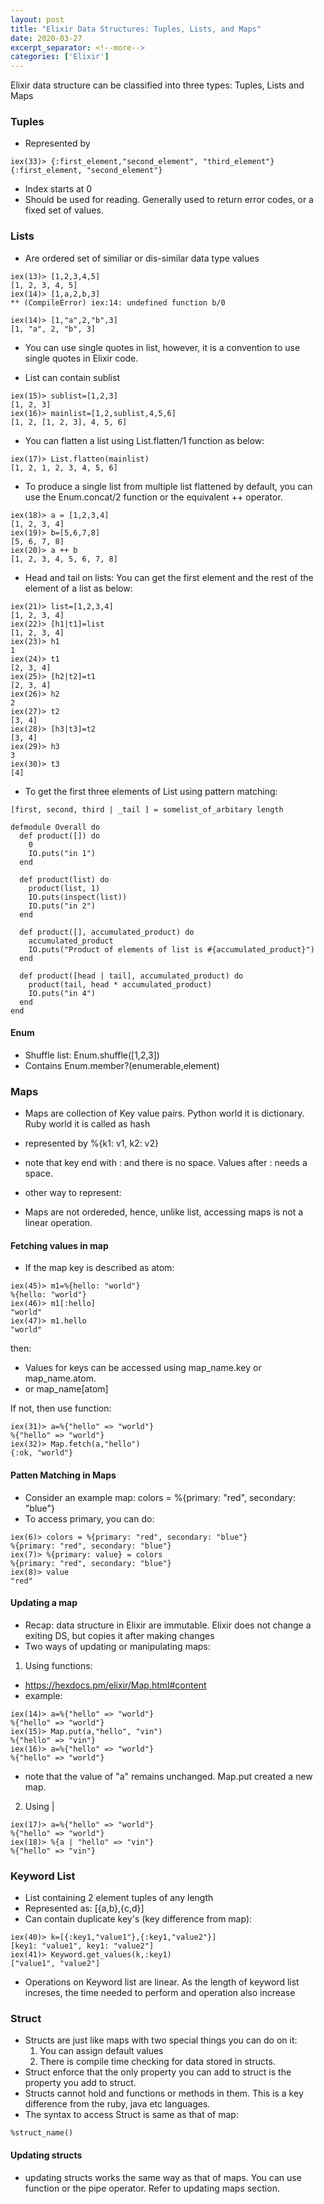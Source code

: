 ```yaml
---
layout: post
title: "Elixir Data Structures: Tuples, Lists, and Maps"
date: 2020-03-27
excerpt_separator: <!--more-->
categories: ['Elixir']
---
```


Elixir data structure can be classified into three types: Tuples, Lists and Maps

<!--more-->
### Tuples
- Represented by 
```aidl
iex(33)> {:first_element,"second_element", "third_element"}
{:first_element, "second_element"}
```
- Index starts at 0
- Should be used for reading. Generally used to return error codes, or a fixed set of values.

### Lists

- Are ordered set of similiar or dis-similar data type values
```
iex(13)> [1,2,3,4,5]
[1, 2, 3, 4, 5]
iex(14)> [1,a,2,b,3]
** (CompileError) iex:14: undefined function b/0

iex(14)> [1,"a",2,"b",3]
[1, "a", 2, "b", 3]
```
- You can use single quotes in list, however, it is a convention to use single quotes in Elixir code.

- List can contain sublist
```
iex(15)> sublist=[1,2,3]
[1, 2, 3]
iex(16)> mainlist=[1,2,sublist,4,5,6]
[1, 2, [1, 2, 3], 4, 5, 6]
```
- You can flatten a list using List.flatten/1 function as below:
```
iex(17)> List.flatten(mainlist)
[1, 2, 1, 2, 3, 4, 5, 6]
```

- To produce a single list from multiple list flattened by default, you can use the Enum.concat/2 function or the equivalent ++ operator.
```
iex(18)> a = [1,2,3,4]
[1, 2, 3, 4]
iex(19)> b=[5,6,7,8]
[5, 6, 7, 8]
iex(20)> a ++ b
[1, 2, 3, 4, 5, 6, 7, 8]
```
- Head and tail on lists: You can get the first element and the rest of the element of a list as below:
```
iex(21)> list=[1,2,3,4]
[1, 2, 3, 4]
iex(22)> [h1|t1]=list
[1, 2, 3, 4]
iex(23)> h1
1
iex(24)> t1
[2, 3, 4]
iex(25)> [h2|t2]=t1
[2, 3, 4]
iex(26)> h2
2
iex(27)> t2
[3, 4]
iex(28)> [h3|t3]=t2
[3, 4]
iex(29)> h3
3
iex(30)> t3
[4]
```
- To get the first three elements of List using pattern matching:
```
[first, second, third | _tail ] = somelist_of_arbitary length
```

```
defmodule Overall do
  def product([]) do
    0
    IO.puts("in 1")
  end

  def product(list) do
    product(list, 1)
    IO.puts(inspect(list))
    IO.puts("in 2")
  end

  def product([], accumulated_product) do
    accumulated_product
    IO.puts("Product of elements of list is #{accumulated_product}")
  end

  def product([head | tail], accumulated_product) do
    product(tail, head * accumulated_product)
    IO.puts("in 4")
  end
end
```
#### Enum
- Shuffle list: 
Enum.shuffle([1,2,3])
- Contains
Enum.member?(enumerable,element)

### Maps

- Maps are collection of Key value pairs. Python world it is dictionary. Ruby world it is called as hash
- represented by %{k1: v1, k2: v2}
- note that key end with : and there is no space. Values after : needs a space.
- other way to represent:

- Maps are not ordereded, hence, unlike list, accessing maps is not a linear operation.
#### Fetching values in map
- If the map key is described as atom:
```aidl
iex(45)> m1=%{hello: "world"}
%{hello: "world"}
iex(46)> m1[:hello]
"world"
iex(47)> m1.hello
"world"
```
then:
  - Values for keys can be accessed using map_name.key or map_name.atom.
  - or map_name[atom]
 
If not, then use function:
```aidl
iex(31)> a=%{"hello" => "world"}
%{"hello" => "world"}
iex(32)> Map.fetch(a,"hello")
{:ok, "world"}
``` 

#### Patten Matching in Maps
- Consider an example map: colors = %{primary: "red", secondary: "blue"}
- To access primary, you can do:
```
iex(6)> colors = %{primary: "red", secondary: "blue"}
%{primary: "red", secondary: "blue"}
iex(7)> %{primary: value} = colors
%{primary: "red", secondary: "blue"}
iex(8)> value
"red"
```
#### Updating a map
- Recap: data structure in Elixir are immutable. Elixir does not change a exiting DS, but copies it after making changes
- Two ways of updating or manipulating maps:
1. Using functions:
- https://hexdocs.pm/elixir/Map.html#content
- example:
```
iex(14)> a=%{"hello" => "world"}
%{"hello" => "world"}
iex(15)> Map.put(a,"hello", "vin")
%{"hello" => "vin"}
iex(16)> a=%{"hello" => "world"}
%{"hello" => "world"}
```
- note that the value of "a" remains unchanged. Map.put created a new map.

2. Using |
```aidl
iex(17)> a=%{"hello" => "world"}
%{"hello" => "world"}
iex(18)> %{a | "hello" => "vin"}
%{"hello" => "vin"}
```

### Keyword List
- List containing 2 element tuples of any length
- Represented as: [{a,b},{c,d}]
- Can contain duplicate key's (key difference from map):
```aidl
iex(40)> k=[{:key1,"value1"},{:key1,"value2"}]
[key1: "value1", key1: "value2"]
iex(41)> Keyword.get_values(k,:key1)
["value1", "value2"]
```
- Operations on Keyword list are linear. As the length of keyword list increses, the time needed to perform and operation also increase

### Struct
- Structs are just like maps with two special things you can do on it:
    1. You can assign default values
    2. There is compile time checking for data stored in structs.
- Struct enforce that the only property you can add to struct is the property you add to struct.
- Structs cannot hold and functions or methods in them. This is a key difference from the ruby, java etc languages.
- The syntax to access Struct is same as that of map:
```
%struct_name()
```
#### Updating structs
- updating structs works the same way as that of maps. You can use function or the pipe operator. Refer to updating maps section.